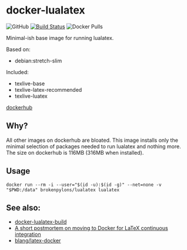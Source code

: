 # docker-lualatex
![GitHub](https://img.shields.io/github/license/brokenpylons/docker-lualatex.svg)
[![Build Status](https://travis-ci.org/brokenpylons/docker-lualatex.svg?branch=master)](https://travis-ci.org/brokenpylons/docker-lualatex)
![Docker Pulls](https://img.shields.io/docker/pulls/brokenpylons/lualatex.svg)

Minimal-ish base image for running lualatex.

Based on:
- debian:stretch-slim

Included:

- texlive-base
- texlive-latex-recommended
- texlive-luatex

[dockerhub](https://hub.docker.com/r/brokenpylons/lualatex)

## Why?

All other images on dockerhub are bloated. This image installs only the minimal selection of packages needed to run lualatex and nothing more. The size on dockerhub is 116MB (316MB when installed).

## Usage

```
docker run --rm -i --user="$(id -u):$(id -g)" --net=none -v "$PWD:/data" brokenpylons/lualatex lualatex
```

## See also:
* [docker-lualatex-build](https://github.com/brokenpylons/docker-lualatex-build)
* [A short postmortem on moving to Docker for LaTeX continuous integration](https://ljvmiranda921.github.io/notebook/2018/04/23/postmortem-shift-to-docker/)
* [blang/latex-docker](https://github.com/blang/latex-docker)
